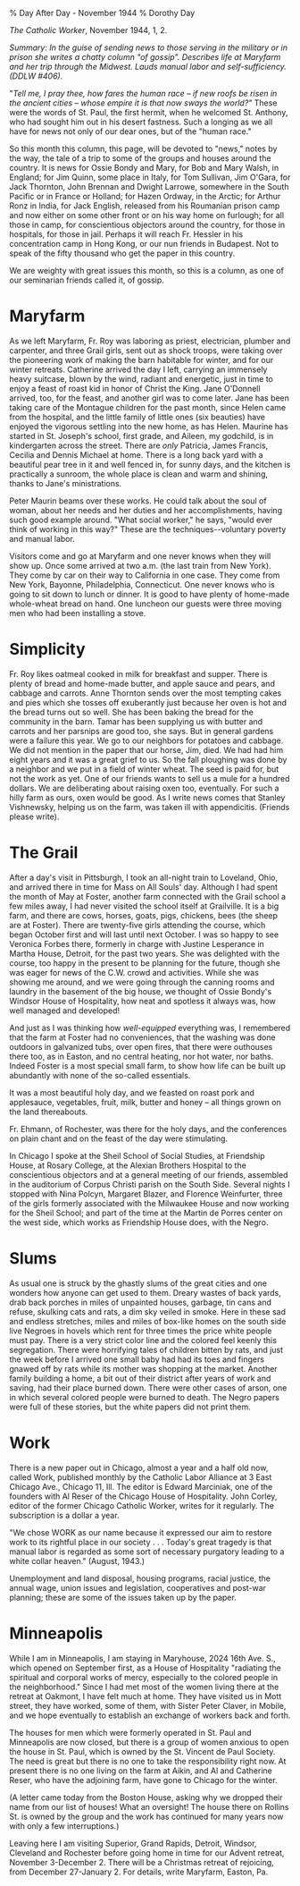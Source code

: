 % Day After Day - November 1944
% Dorothy Day

*The Catholic Worker*, November 1944, 1, 2.

*Summary: In the guise of sending news to those serving in the military
or in prison she writes a chatty column "of gossip". Describes life at
Maryfarm and her trip through the Midwest. Lauds manual labor and
self-sufficiency. (DDLW \#406).*

"*Tell me, I pray thee, how fares the human race – if new roofs be risen
in the ancient cities – whose empire it is that now sways the world?"*
These were the words of St. Paul, the first hermit, when he welcomed St.
Anthony, who had sought him out in his desert fastness. Such a longing
as we all have for news not only of our dear ones, but of the "human
race."

So this month this column, this page, will be devoted to "news," notes
by the way, the tale of a trip to some of the groups and houses around
the country. It is news for Ossie Bondy and Mary, for Bob and Mary
Walsh, in England; for Jim Quinn, some place in Italy, for Tom Sullivan,
Jim O'Gara, for Jack Thornton, John Brennan and Dwight Larrowe,
somewhere in the South Pacific or in France or Holland; for Hazen
Ordway, in the Arctic; for Arthur Ronz in India, for Jack English,
released from his Roumanian prison camp and now either on some other
front or on his way home on furlough; for all those in camp, for
conscientious objectors around the country, for those in hospitals, for
those in jail. Perhaps it will reach Fr. Hessler in his concentration
camp in Hong Kong, or our nun friends in Budapest. Not to speak of the
fifty thousand who get the paper in this country.

We are weighty with great issues this month, so this is a column, as one
of our seminarian friends called it, of gossip.

Maryfarm
===

As we left Maryfarm, Fr. Roy was laboring as priest, electrician,
plumber and carpenter, and three Grail girls, sent out as shock troops,
were taking over the pioneering work of making the barn habitable for
winter, and for our winter retreats. Catherine arrived the day I left,
carrying an immensely heavy suitcase, blown by the wind, radiant and
energetic, just in time to enjoy a feast of roast kid in honor of Christ
the King. Jane O'Donnell arrived, too, for the feast, and another girl
was to come later. Jane has been taking care of the Montague children
for the past month, since Helen came from the hospital, and the little
family of little ones (six beauties) have enjoyed the vigorous settling
into the new home, as has Helen. Maurine has started in St. Joseph's
school, first grade, and Aileen, my godchild, is in kindergarten across
the street. There are *only* Patricia, James Francis, Cecilia and Dennis
Michael at home. There is a long back yard with a beautiful pear tree in
it and well fenced in, for sunny days, and the kitchen is practically a
sunroom, the whole place is clean and warm and shining, thanks to Jane's
ministrations.

Peter Maurin beams over these works. He could talk about the soul of
woman, about her needs and her duties and her accomplishments, having
such good example around. "What social worker," he says, "would ever
think of working in this way?" These are the techniques--voluntary
poverty and manual labor.

Visitors come and go at Maryfarm and one never knows when they will show
up. Once some arrived at two a.m. (the last train from New York). They
come by car on their way to California in one case. They come from New
York, Bayonne, Philadelphia, Connecticut. One never knows who is going
to sit down to lunch or dinner. It is good to have plenty of home-made
whole-wheat bread on hand. One luncheon our guests were three moving men
who had been installing a stove.

Simplicity
===

Fr. Roy likes oatmeal cooked in milk for breakfast and supper. There is
plenty of bread and home-made butter, and apple sauce and pears, and
cabbage and carrots. Anne Thornton sends over the most tempting cakes
and pies which she tosses off exuberantly just because her oven is hot
and the bread turns out so well. She has been baking the bread for the
community in the barn. Tamar has been supplying us with butter and
carrots and her parsnips are good too, she says. But in general gardens
were a failure this year. We go to our neighbors for potatoes and
cabbage. We did not mention in the paper that our horse, Jim, died. We
had had him eight years and it was a great grief to us. So the fall
ploughing was done by a neighbor and we put in a field of winter wheat.
The seed is paid for, but not the work as yet. One of our friends wants
to sell us a mule for a hundred dollars. We are deliberating about
raising oxen too, eventually. For such a hilly farm as ours, oxen would
be good. As I write news comes that Stanley Vishnewsky, helping us on
the farm, was taken ill with appendicitis. (Friends please write).

The Grail
===

After a day's visit in Pittsburgh, I took an all-night train to
Loveland, Ohio, and arrived there in time for Mass on All Souls' day.
Although I had spent the month of May at Foster, another farm connected
with the Grail school a few miles away, I had never visited the school
itself at Grailville. It is a big farm, and there are cows, horses,
goats, pigs, chickens, bees (the sheep are at Foster). There are
twenty-five girls attending the course, which began October first and
will last until next October. I was so happy to see Veronica Forbes
there, formerly in charge with Justine Lesperance in Martha House,
Detroit, for the past two years. She was delighted with the course, too
happy in the present to be planning for the future, though she was eager
for news of the C.W. crowd and activities. While she was showing me
around, and we were going through the canning rooms and laundry in the
basement of the big house, we thought of Ossie Bondy's Windsor House of
Hospitality, how neat and spotless it always was, how well managed and
developed!

And just as I was thinking how *well-equipped* everything was, I
remembered that the farm at Foster had no conveniences, that the washing
was done outdoors in galvanized tubs, over open fires, that there were
outhouses there too, as in Easton, and no central heating, nor hot
water, nor baths. Indeed Foster is a most special small farm, to show
how life can be built up abundantly with none of the so-called
essentials.

It was a most beautiful holy day, and we feasted on roast pork and
applesauce, vegetables, fruit, milk, butter and honey – all things grown
on the land thereabouts.

Fr. Ehmann, of Rochester, was there for the holy days, and the
conferences on plain chant and on the feast of the day were stimulating.

In Chicago I spoke at the Sheil School of Social Studies, at Friendship
House, at Rosary College, at the Alexian Brothers Hospital to the
conscientious objectors and at a general meeting of our friends,
assembled in the auditorium of Corpus Christi parish on the South Side.
Several nights I stopped with Nina Polcyn, Margaret Blazer, and Florence
Weinfurter, three of the girls formerly associated with the Milwaukee
House and now working for the Sheil School; and part of the time at the
Martin de Porres center on the west side, which works as Friendship
House does, with the Negro.

Slums
===

As usual one is struck by the ghastly slums of the great cities and one
wonders how anyone can get used to them. Dreary wastes of back yards,
drab back porches in miles of unpainted houses, garbage, tin cans and
refuse, skulking cats and rats, a dim sky veiled in smoke. Here in these
sad and endless stretches, miles and miles of box-like homes on the
south side live Negroes in hovels which rent for three times the price
white people must pay. There is a very strict color line and the colored
feel keenly this segregation. There were horrifying tales of children
bitten by rats, and just the week before I arrived one small baby had
had its toes and fingers gnawed off by rats while its mother was
shopping at the market. Another family building a home, a bit out of
their district after years of work and saving, had their place burned
down. There were other cases of arson, one in which several colored
people were burned to death. The Negro papers were full of these
stories, but the white papers did not print them.

Work
===

There is a new paper out in Chicago, almost a year and a half old
now, called Work, published monthly by the Catholic Labor Alliance at 3
East Chicago Ave., Chicago 11, Ill. The editor is Edward Marciniak, one
of the founders with Al Reser of the Chicago House of Hospitality. John
Corley, editor of the former Chicago Catholic Worker, writes for it
regularly. The subscription is a dollar a year.

"We chose WORK as our name because it expressed our aim to restore work
to its rightful place in our society . . . Today's great tragedy is that
manual labor is regarded as some sort of necessary purgatory leading to
a white collar heaven." (August, 1943.)

Unemployment and land disposal, housing programs, racial justice, the
annual wage, union issues and legislation, cooperatives and post-war
planning; these are some of the issues taken up by the paper.

Minneapolis
===

While I am in Minneapolis, I am staying in Maryhouse, 2024 16th Ave.
S., which opened on September first, as a House of Hospitality
"radiating the spiritual and corporal works of mercy, especially to the
colored people in the neighborhood." Since I had met most of the women
living there at the retreat at Oakmont, I have felt much at home. They
have visited us in Mott street, they have worked, some of them, with
Sister Peter Claver, in Mobile, and we hope eventually to establish an
exchange of workers back and forth.

The houses for men which were formerly operated in St. Paul and
Minneapolis are now closed, but there is a group of women anxious to
open the house in St. Paul, which is owned by the St. Vincent de Paul
Society. The need is great but there is no one to take the
responsibility right now. At present there is no one living on the farm
at Aikin, and Al and Catherine Reser, who have the adjoining farm, have
gone to Chicago for the winter.

(A letter came today from the Boston House, asking why we dropped their
name from our list of houses! What an oversight! The house there on
Rollins St. is owned by the group and the work has continued for many
years now with only a few interruptions.)

Leaving here I am visiting Superior, Grand Rapids, Detroit, Windsor,
Cleveland and Rochester before going home in time for our Advent
retreat, November 3-December 2. There will be a Christmas retreat of
rejoicing, from December 27-January 2. For details, write Maryfarm,
Easton, Pa.

